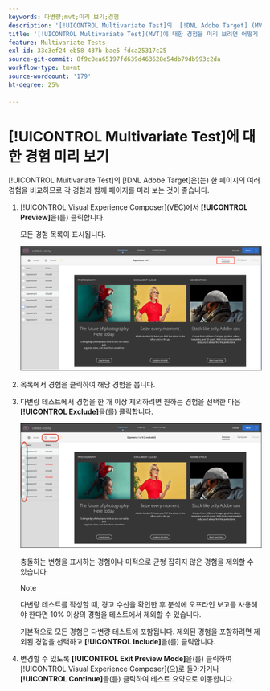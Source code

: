 ```yaml
---
keywords: 다변량;mvt;미리 보기;경험
description: '[!UICONTROL Multivariate Test]의  [!DNL Adobe Target] (MVT) 활동에서 [!UICONTROL Visual Experience Composer]​(VEC)을(를) 사용하여 각 경험을 미리 보는 방법에 대해 알아봅니다.'
title: '[!UICONTROL Multivariate Test]​(MVT)에 대한 경험을 미리 보려면 어떻게 해야 합니까?'
feature: Multivariate Tests
exl-id: 33c3ef24-eb58-437b-bae5-fdca25317c25
source-git-commit: 8f9c0ea65197fd639d463628e54db79db993c2da
workflow-type: tm+mt
source-wordcount: '179'
ht-degree: 25%

---
```


# [!UICONTROL Multivariate Test]에 대한 경험 미리 보기

[!UICONTROL Multivariate Test]의 [!DNL Adobe Target]은(는) 한 페이지의 여러 경험을 비교하므로 각 경험과 함께 페이지를 미리 보는 것이 좋습니다.

1. [!UICONTROL Visual Experience Composer]&#x200B;(VEC)에서 **[!UICONTROL Preview]**&#x200B;을(를) 클릭합니다.

   모든 경험 목록이 표시됩니다.

   ![미리 보기 이미지](assets/preview.png)

1. 목록에서 경험을 클릭하여 해당 경험을 봅니다.

1. 다변량 테스트에서 경험을 한 개 이상 제외하려면 원하는 경험을 선택한 다음 **[!UICONTROL Exclude]**&#x200B;을(를) 클릭합니다.

   ![경험 제외](/help/main/c-activities/c-multivariate-testing/t-create-multivariate-test/assets/preview-mvt-exclude.png)

   충돌하는 변형을 표시하는 경험이나 미적으로 균형 잡히지 않은 경험을 제외할 수 있습니다.

   >[!NOTE]
   >
   >다변량 테스트를 작성할 때, 경고 수신을 확인한 후 분석에 오프라인 보고를 사용해야 한다면 10% 이상의 경험을 테스트에서 제외할 수 있습니다.

   기본적으로 모든 경험은 다변량 테스트에 포함됩니다. 제외된 경험을 포함하려면 제외된 경험을 선택하고 **[!UICONTROL Include]**&#x200B;을(를) 클릭합니다.

1. 변경할 수 있도록 **[!UICONTROL Exit Preview Mode]**&#x200B;을(를) 클릭하여 [!UICONTROL Visual Experience Composer]&#x200B;(으)로 돌아가거나 **[!UICONTROL Continue]**&#x200B;을(를) 클릭하여 테스트 요약으로 이동합니다.

